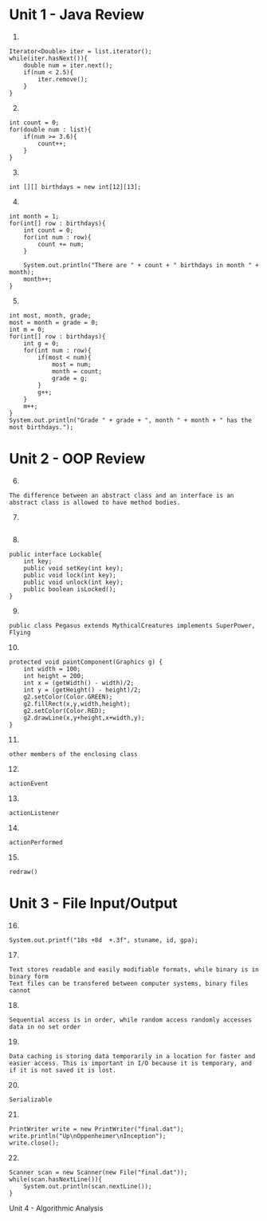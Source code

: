 

# Unit 1 - Java Review

1.
```
Iterator<Double> iter = list.iterator();
while(iter.hasNext()){
	double num = iter.next();
	if(num < 2.5){
		iter.remove();
	}
}

```
  
2.
```
int count = 0;
for(double num : list){
	if(num >= 3.6){
		count++;
	}
}
```
3.
```
int [][] birthdays = new int[12][13];
```

4.
```
int month = 1;
for(int[] row : birthdays){
	int count = 0;
	for(int num : row){
		count += num;
	}
	
	System.out.println("There are " + count + " birthdays in month " + month);
	month++;
}
```


5.
```
int most, month, grade;
most = month = grade = 0;
int m = 0;
for(int[] row : birthdays){
	int g = 0;
	for(int num : row){
		if(most < num){
			most = num;
			month = count;
			grade = g;
		}
		g++;
	}
	m++;
}
System.out.println("Grade " + grade + ", month " + month + " has the most birthdays.");
```

# Unit 2 - OOP Review

6.
```
The difference between an abstract class and an interface is an abstract class is allowed to have method bodies. 
```

7.
```

```

8.
```
public interface Lockable{
	int key;
	public void setKey(int key);
	public void lock(int key);
	public void unlock(int key);
	public boolean isLocked();
}
```

9.
```
public class Pegasus extends MythicalCreatures implements SuperPower, Flying
```

10.
```
protected void paintComponent(Graphics g) {
	int width = 100;
	int height = 200;
	int x = (getWidth() - width)/2;
	int y = (getHeight() - height)/2;
	g2.setColor(Color.GREEN);
	g2.fillRect(x,y,width,height);
	g2.setColor(Color.RED);
	g2.drawLine(x,y+height,x+width,y); 
}
```

11.
```
other members of the enclosing class
```

12.
```
actionEvent
```

13.
```
actionListener
```

14.
```
actionPerformed
```

15.
```
redraw()
```


# Unit 3 - File Input/Output

16.
```
System.out.printf("18s +8d  +.3f", stuname, id, gpa);
```

17.
```
Text stores readable and easily modifiable formats, while binary is in binary form
Text files can be transfered between computer systems, binary files cannot
```

18.
```
Sequential access is in order, while random access randomly accesses data in no set order
```

19.
```
Data caching is storing data temporarily in a location for faster and easier access. This is important in I/O because it is temporary, and if it is not saved it is lost.
```

20.
```
Serializable
```

21.
```
PrintWriter write = new PrintWriter("final.dat");
write.println("Up\nOppenheimer\nInception");
write.close();

```

22.
```
Scanner scan = new Scanner(new File("final.dat"));
while(scan.hasNextLine()){
	System.out.println(scan.nextLine());
}

```

Unit 4 - Algorithmic Analysis


